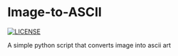 # Image-to-ASCII

[![LICENSE](https://img.shields.io/badge/license-MIT-lightgrey.svg)](https://github.com/viduxsh/Image-to-ASCII/LICENSE)

 A simple python script that converts image into ascii art